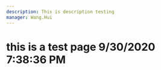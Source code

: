 ```yaml
---
description: This is description testing
manager: Wang.Hui
---
```

# this is a test page 9/30/2020 7:38:36 PM